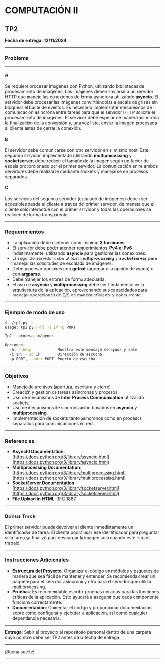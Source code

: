 # COMPUTACIÓN II

## TP2

**Fecha de entrega: 12/11/2024**

---

### **Problema**

---

#### **A**

Se requiere procesar imágenes con Python, utilizando bibliotecas de procesamiento de imágenes. Las imágenes deben enviarse a un servidor HTTP que maneje las conexiones de forma asíncrona utilizando **asyncio**. El servidor debe procesar las imágenes convirtiéndolas a escala de grises sin bloquear el bucle de eventos. Es necesario implementar mecanismos de comunicación asíncrona entre tareas para que el servidor HTTP solicite el procesamiento de imágenes. El servidor debe esperar de manera asíncrona la finalización de la conversión y, una vez lista, enviar la imagen procesada al cliente antes de cerrar la conexión.

#### **B**

El servidor debe comunicarse con otro servidor en el mismo host. Este segundo servidor, implementado utilizando **multiprocessing** y **socketserver**, debe reducir el tamaño de la imagen según un factor de escala proporcionado por el primer servidor. La comunicación entre ambos servidores debe realizarse mediante sockets y manejarse en procesos separados.

#### **C**

Los servicios del segundo servidor (escalado de imágenes) deben ser accesibles desde el cliente a través del primer servidor, de manera que el cliente solo interactúe con el primer servidor y todas las operaciones se realicen de forma transparente.

---

### **Requerimientos**

- La aplicación debe contener como mínimo **3 funciones**.
- El servidor debe poder atender requerimientos **IPv4 e IPv6** indistintamente, utilizando **asyncio** para gestionar las conexiones.
- El segundo servidor debe utilizar **multiprocessing** y **socketserver** para manejar las solicitudes de escalado de imágenes.
- Debe procesar opciones con **getopt** (agregar una opción de ayuda) o con **argparse**.
- Debe manejar los errores de forma adecuada.
- El uso de **asyncio** y **multiprocessing** debe ser fundamental en la arquitectura de la aplicación, aprovechando sus capacidades para manejar operaciones de E/S de manera eficiente y concurrente.

---

### **Ejemplo de modo de uso**

```bash
$ ./tp2.py -h
usage: tp2.py [-h] -i IP -p PORT

Tp2 - procesa imágenes

Opciones:
  -h, --help            Muestra este mensaje de ayuda y sale
  -i IP, --ip IP        Dirección de escucha
  -p PORT, --port PORT  Puerto de escucha
```

---

### **Objetivos**

- Manejo de archivos (apertura, escritura y cierre).
- Creación y gestión de tareas asíncronas y procesos.
- Uso de mecanismos de **Inter Process Communication** utilizando sockets.
- Uso de mecanismos de sincronización basados en **asyncio** y **multiprocessing**.
- Implementación de sockets tanto asíncronos como en procesos separados para comunicaciones en red.

---

### **Referencias**

- **AsyncIO Documentation**: [https://docs.python.org/3/library/asyncio.html](https://docs.python.org/3/library/asyncio.html)
- **Multiprocessing Documentation**: [https://docs.python.org/3/library/multiprocessing.html](https://docs.python.org/3/library/multiprocessing.html)
- **SocketServer Documentation**: [https://docs.python.org/3/library/socketserver.html](https://docs.python.org/3/library/socketserver.html)
- **File Upload in HTML**: [RFC 1867](https://www.rfc-editor.org/rfc/rfc1867)

---

### **Bonus Track**

El primer servidor puede devolver al cliente inmediatamente un identificador de tarea. El cliente podrá usar ese identificador para preguntar si la tarea ya finalizó para descargar la imagen solo cuando esté listo el trabajo. 

---

### **Instrucciones Adicionales**

- **Estructura del Proyecto**: Organizar el código en módulos y paquetes de manera que sea fácil de mantener y entender. Se recomienda crear un paquete para el servidor asíncrono y otro para el servidor que utiliza multiprocessing.
- **Pruebas**: Es recomendable escribir pruebas unitarias para las funciones críticas de la aplicación. Esto ayudará a asegurar que cada componente funciona correctamente.
- **Documentación**: Comentar el código y proporcionar documentación sobre cómo configurar y ejecutar la aplicación, así como cualquier dependencia necesaria.

---

**Entrega**: Subir el proyecto al repositorio personal dentro de una carpeta cuyo nombre debe ser TP2 antes de la fecha de entrega.

---

¡Buena suerte!

---

